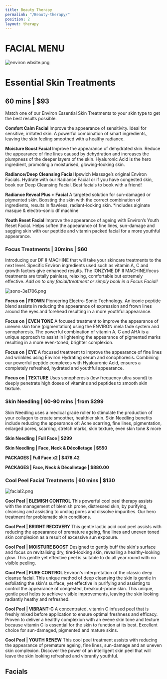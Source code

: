 ```yaml
---
title: Beauty Therapy
permalink: "/Beauty-therapy/"
position: 2
layout: therapy
---
```


# FACIAL MENU

![environ wbsite.png](/uploads/environ%20wbsite.png)

# Essential Skin Treatments
## 60 mins | \$93

Match one of our Environ Essential Skin Treatments to your skin type to get the best results possible.

**Comfort Calm Facial**
Improve the appearance of sensitivity. Ideal for sensitive, irritated skin. A powerful combination of smart ingredients, leaving the skin feeling smoothed with a healthy radiance.

**Moisture Boost Facial**
Improve the appearance of dehydrated skin. Reduce the appearance of fine lines caused by dehydration and increases the plumpness of the deeper layers of the skin. Hyaluronic Acid is the hero ingredient, promoting a moisturised, glowing-looking skin.

**Radiance/Deep Cleansing Facial**
Ipswich Massage’s original Environ Facials. Hydrate with our Radiance Facial or if you have congested skin, book our Deep Cleansing Facial. Best facials to book with a friend!

**Radiance Reveal Plus + Facial**
A targeted solution for sun-damaged or pigmented skin. Boosting the skin with the correct combination of ingredients, results in flawless, radiant-looking skin.
\*includes alginate masque & electro-sonic df machine

**Youth Reset Facial**
Improve the appearance of ageing with Environ’s Youth Reset Facial. Helps soften the appearance of fine lines, sun-damage and sagging skin with our peptide and vitamin packed facial for a more youthful appearance.

### Focus Treatments | 30mins | \$60

Introducing our DF II MACHINE that will take your skincare treatments to the next level. Specific Environ ingredients used such as vitamin A, C and growth factors give enhanced results. The IONZYME DF II MACHINE/focus treatments are totally painless, relaxing, comfortable but extremely effective.
_Add on to any facial/treatment or simply book in a Focus Facial!_

![sono-3e1706.png](/uploads/sono-3e1706.png)

**Focus on | FROWN**
Pioneering Electro-Sonic Technology. An iconic peptide blend assists in reducing the appearance of expression and frown lines around the eyes and forehead resulting in a more youthful appearance.

**Focus on | EVEN TONE**
A focused treatment to improve the appearance of uneven skin tone (pigmentation) using the ENVIRON mela fade system and sonophoresis. The powerful combination of vitamin A, C and AHA is a unique approach to assist in lightening the appearance of pigmented marks resulting in a more even-toned, brighter complexion.

**Focus on | EYE**
A focused treatment to improve the appearance of fine lines and wrinkles using Environ Hydrating serum and sonophoresis. Combining our powerful peptide complexes with Hyalouronic Acid, ensures a completely refreshed, hydrated and youthful appearance.

**Focus on | TEXTURE**
Uses sonopheresis (low frequency ultra sound) to deeply penetrate high doses of vitamins and peptides to smooth skin texture.

### Skin Needling | 60-90 mins | from $299

Skin Needling uses a medical grade roller to stimulate the production of your collagen to create smoother, healthier skin. Skin Needling benefits include reducing the appearance of:
Acne scarring, fine lines, pigmentation, enlarged pores, scarring, stretch marks, skin texture, even skin tone & more

**Skin Needling | Full Face | $299**


**Skin Needling | Face, Neck & Décolletage | $550**


**PACKAGES | Full Face x2 | $478.42**


**PACKAGES | Face, Neck & Décolletage | $880.00**



### Cool Peel Facial Treatments | 60 mins | \$130

![facial2.png](/uploads/facial2.png)

**Cool Peel | BLEMISH CONTROL**
This powerful cool peel therapy assists with the management of blemish prone, distressed skin, by purifying, cleansing and assisting to unclog pores and dissolve impurities. Our hero treatment for problematic skin conditions.

**Cool Peel | BRIGHT RECOVERY**
This gentle lactic acid cool peel assists with reducing the appearance of premature ageing, fine lines and uneven toned skin complexion as a result of excessive sun exposure.

**Cool Peel | MOISTURE BOOST**
Designed to gently buff the skin's surface and focus on revitalising dry, tired-looking skin, revealing a healthy-looking glow. This gentle yet effective peel is suitable to do all year round with no visible peeling.

**Cool Peel | PURE CONTROL**
Environ's interpretation of the classic deep cleanse facial. This unique method of deep cleansing the skin is gentle in exfoliating the skin's surface, yet effective in purifying and assisting to control the appearance of congested, breakout-prone skin. This unique, gentle peel helps to achieve visible improvements, leaving the skin looking radiantly heathy and refreshed.

**Cool Peel | VIBRANT-C**
A concentrated, vitamin C infused peel that is freshly mixed before application to ensure optimal freshness and efficacy. Proven to deliver a healthy complexion with an evene skin tone and texture because vitamin C is essential for the skin to function at its best. Excellent choice for sun-damaged, pigmented and mature skins.

**Cool Peel | YOUTH RENEW**
This cool peel treatment assists with reducing the appearance of premature ageing, fine lines, sun-damage and an uneven skin complexion. Discover the power of an intelligent skin peel that will leave the skin looking refreshed and vibrantly youthful.

<div class='container bg-light my-4 p-4'>
<h2 class='ims-section-title'>Facials</h2>
<healcode-widget data-type="appointments" data-widget-partner="object" data-widget-id="1f3643448a4" data-widget-version="0"></healcode-widget>
</div>